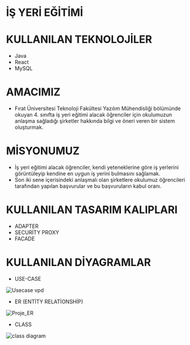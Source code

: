 # İŞ YERİ EĞİTİMİ


# KULLANILAN TEKNOLOJİLER
* Java
* React
* MySQL


# AMACIMIZ
* Fırat Üniversitesi Teknoloji Fakültesi Yazılım Mühendisliği bölümünde okuyan 4. sınıfta iş yeri eğitimi alacak öğrenciler için okulumuzun anlaşma sağladığı şirketler hakkında bilgi ve öneri veren bir sistem oluşturmak. 


# MİSYONUMUZ
* İş yeri eğitimi alacak öğrenciler, kendi yeteneklerine göre iş yerlerini görüntüleyip kendine en uygun iş yerini bulmasını sağlamak.
* Son iki sene içerisindeki anlaşmalı olan şirketlere okulumuz öğrencileri tarafından yapılan başvurular ve bu başvuruların kabul oranı.


# KULLANILAN TASARIM KALIPLARI
* ADAPTER
* SECURİTY PROXY
* FACADE


# KULLANILAN DİYAGRAMLAR
  * USE-CASE
  
  ![Usecase vpd](https://user-images.githubusercontent.com/115798059/209449851-8b016a83-e3d9-40a6-bb8e-183112bf7d73.png)

  
  * ER (ENTİTY RELATİONSHİP)
  
  ![Proje_ER](https://user-images.githubusercontent.com/115798059/200510063-b2c00f14-7e71-42a7-b4a6-181e247ee1de.png)
  
  
  * CLASS
  
  ![class diagram](https://user-images.githubusercontent.com/115798059/209450361-255a785c-a740-4e79-a512-ea7ae8d07082.png)



